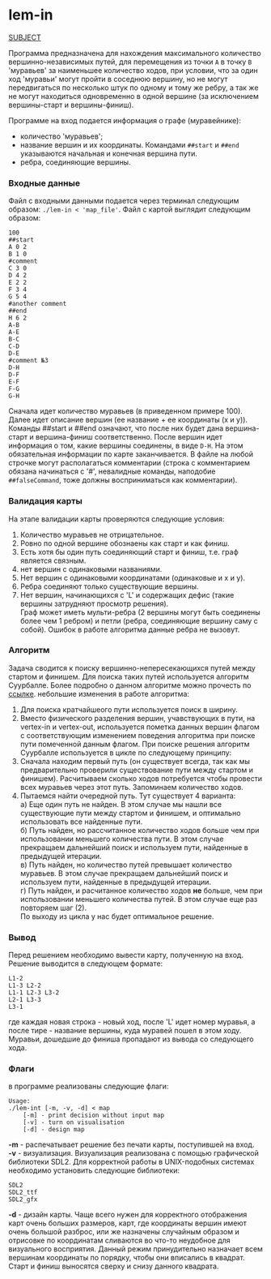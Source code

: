 # lem-in

<a href="https://github.com/go0h/lem-in/blob/master/lem-in.en.pdf">SUBJECT<a>

Программа предназначена для нахождения максимального количество вершинно-независимых путей, для перемещения из точки ```A``` в точку ```B``` 'муравьев' за наименьшее количество ходов, при условии, что за один ход 'муравьи' могут пройти в соседнюю вершину, но не могут передвигаться по несколько штук по одному и тому же ребру, а так же не могут находиться одновременно в одной вершине (за исключением вершины-старт и вершины-финиш).

Программе на вход подается информация о графе (муравейнике):
 - количество 'муравьев';
 - название вершин и их координаты. Командами ```##start``` и ```##end``` указываются начальная и конечная вершина пути.
 - ребра, соединяющие вершины.

### Входные данные
Файл с входными данными подается через терминал следующим образом: ```./lem-in < 'map_file'```. Файл с картой выглядит следующим образом:

```
100
##start
A 0 2
B 1 0
#comment
C 3 0
D 4 2
E 2 2
F 3 4
G 5 4
#another comment
##end
H 6 2
A-B
A-E
B-C
C-D
D-E
#comment №3
D-H
D-F
E-F
F-G
G-H
```
Сначала идет количество муравьев (в приведенном примере 100). Далее идет описание вершин (ее название + ее координаты (х и у)). 
Команды ##start и ##end означают, что после них будет дана вершина-старт и вершина-финиш соответственно. После вершин идет информация
о том, какие вершины соединены, в виде ```D-H```. На этом обязательная информации по карте заканчивается. В файле на любой строчке могут располагаться комментарии (строка с комментарием обязана начинаться с '#', невалидные команды, наподобие ```##falseCommand```, тоже должны восприниматься как комментарии).  

### Валидация карты  
На этапе валидации карты проверяются следующие условия:  
1) Количество муравьев не отрицательное.  
2) Ровно по одной вершине обознаены как старт и как финиш.  
3) Есть хотя бы один путь соединяющий старт и финиш, т.е. граф является связным.  
4) нет вершин с одинаковыми названиями.  
5) Нет вершин с одинаковыми координатами (одинаковые и х и у).  
6) Ребра соединяют только существующие вершины.  
7) Нет вершин, начинающихся с 'L' и содержащих дефис (такие вершины затрудняют просмотр решения).  
Граф может иметь мульти-ребра (2 вершины могут быть соединены более чем 1 ребром) и петли (ребра, соединяющие вершину саму с собой).
Ошибок в работе алгоритма данные ребра не вызовут.

### Алгоритм  
Задача сводится к поиску вершинно-непересекающихся путей между стартом и финишем. Для поиска таких путей используется алгоритм Суурбалле. Более подробно о данном алгоритме можно прочесть по [ссылке](http://www.macfreek.nl/memory/Disjoint_Path_Finding). небольшие изменения в работе алгоритма:  
1) Для поиска кратчайшеого пути используется поиск в ширину.  
2) Вместо физического разделения вершин, учавствующих в пути, на vertex-in и vertex-out, используется пометка данных вершин флагом с соответствующим изменением поведения алгоритма при поиске пути помеченной данным флагом.
При поиске решения алгоритм Суурбалле используется в цикле по следующему принципу:  
1) Сначала находим первый путь (он существует всегда, так как мы предварительно проверили существование пути между стартом и финишем). Расчитываем сколько ходов потребуется чтобы провести всех муравьев через этот путь. Запоминаем количество ходов.  
2) Пытаемся найти очередной путь. Тут существует 4 варианта:  
    а) Еще один путь не найден. В этом случае мы нашли все существующие пути между стартом и финишем, и оптимально использовать все найденные пути.  
    б) Путь найден, но рассчитанное количество ходов больше чем при использовании меньшего количества пути. В этом случае прекращаем дальнейший поиск и используем пути, найденные в предыдущей итерации.  
    в) Путь найден, но количество путей превышает количество муравьев. В этом случае прекращаем дальнейший поиск и используем пути, найденные в предыдущей итерации.  
    г) Путь найден, и расчитанное количество ходов **не** больше, чем при использовании меньшего количества путей. В этом случае еще раз повторяем шаг (2).  
По выходу из цикла у нас будет оптимальное решение.  

### Вывод
Перед решением необходимо вывести карту, полученную на вход.
Решение выводится в следующем формате:  
```
L1-2
L1-3 L2-2
L1-1 L2-3 L3-2
L2-1 L3-3
L3-1

```
где каждая новая строка - новый ход, после 'L' идет номер муравья, а после тире - название вершины, куда муравей пошел в этом ходу. Муравьи, дошедшие до финиша пропадают из вывода со следующего хода.

### Флаги  
в программе реализованы следующие флаги:  
```
Usage:
./lem-int [-m, -v, -d] < map
    [-m] - print decision without input map
    [-v] - turn on visualisation
    [-d] - design map
```
**-m** - распечатывает решение без печати карты, поступившей на вход.  
**-v** - визуализация. Визуализация реализована с помощью графической библиотеки SDL2. Для корректной работы в UNIX-подобных системах необходимо установить следующие библиотеки:  
```
SDL2
SDL2_ttf
SDL2_gfx
```
**-d** - дизайн карты. Чаще всего нужен для корректного отображения карт очень больших размеров, карт, где координаты вершин имеют очень большой разброс, или же назначены случайным образом и отрисовке по координатам сливаются во что-то неудобное для визуального восприятия.
Данный режим принудительно назначает всем вершинам координаты по порядку, чтобы они вписались в квадрат. Старт и финиш выносятся сверху и снизу данного квадрата.  
